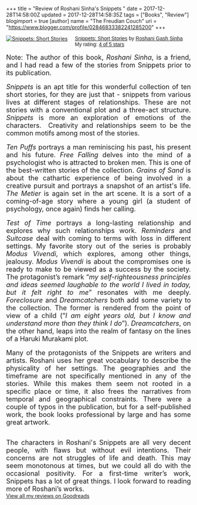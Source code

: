 +++
title = "Review of  Roshani Sinha's Snippets "
date = 2017-12-28T14:58:00Z
updated = 2017-12-28T14:58:35Z
tags = ["Books", "Review"]
blogimport = true 
[author]
	name = "The Freudian Couch"
	uri = "https://www.blogger.com/profile/02846833382241285200"
+++

<div dir="ltr" style="text-align: left;" trbidi="on">
<a href="https://www.goodreads.com/book/show/36280332-snippets" style="float: left; padding-right: 20px;"><img alt="Snippets: Short Stories" border="0" src="https://images.gr-assets.com/books/1506016621m/36280332.jpg" /></a><span style="font-family: &quot;arial&quot; , &quot;helvetica&quot; , sans-serif;"><a href="https://www.goodreads.com/book/show/36280332-snippets">Snippets: Short Stories</a> by <a href="https://www.goodreads.com/author/show/17173381.Roshani_Gash_Sinha">Roshani Gash Sinha</a></span><br />
<span style="font-family: &quot;arial&quot; , &quot;helvetica&quot; , sans-serif;">My rating: <a href="https://www.goodreads.com/review/show/2130885113">4 of 5 stars</a></span><br />
<br />
<div dir="ltr" style="text-align: left;" trbidi="on">
<div style="margin-bottom: .0001pt; margin: 0in;">
<div style="text-align: justify;">
<span style="font-size: 13.5pt;">Note:&nbsp;The author&nbsp;of this book, <i>Roshani Sinha</i>, is a friend, and I had read a few of the stories from Snippets prior to its publication.<o:p></o:p></span></div>
</div>
<div style="margin-bottom: .0001pt; margin: 0in;">
<div style="text-align: justify;">
<br /></div>
</div>
<div style="margin-bottom: .0001pt; margin: 0in;">
<div style="text-align: justify;">
<span style="font-size: 13.5pt;"><i>Snippets</i> is an apt title for this wonderful collection of ten short stories, for they are just that - snippets from various lives at different stages of relationships. These are not stories with a conventional plot and a three-act structure. <i>Snippets</i> is more an exploration of emotions of&nbsp;the characters.&nbsp; Creativity and relationships seem to be the common&nbsp;motifs among most of the stories.<o:p></o:p></span></div>
</div>
<div style="margin-bottom: .0001pt; margin: 0in;">
<div style="text-align: justify;">
<br /></div>
</div>
<div style="margin-bottom: .0001pt; margin: 0in;">
<div style="text-align: justify;">
<span style="font-size: 13.5pt;"><i>Ten Puffs</i> portrays a man reminiscing his past, his present and his future. <i>Free Falling</i> delves into the mind of a psychologist who is attracted to broken men. This is one of the best-written stories of the collection. <i>Grains of Sand</i> is about the cathartic experience of being involved in a creative pursuit and portrays a snapshot of an artist's life. <i>The Metier</i> is again set in the art scene. It is a sort of a coming-of-age story where a young girl (a student of psychology, once again) finds her calling.<o:p></o:p></span></div>
</div>
<div style="margin-bottom: .0001pt; margin: 0in;">
<div style="text-align: justify;">
<br /></div>
</div>
<div style="margin-bottom: .0001pt; margin: 0in;">
<div style="text-align: justify;">
<span style="font-size: 13.5pt;"><i>Test of Time</i> portrays a long-lasting relationship and explores why such relationships work.&nbsp;<i>Reminders</i> and <i>Suitcase</i> deal with coming to terms with loss in different settings. My favorite story out of the series is probably <i>Modus Vivendi</i>, which explores, among other things, jealousy. <i>Modus Vivendi</i> is about the compromises one is ready to make to be viewed as a success&nbsp;by the society. The protagonist’s remark “<i>my self-righteousness principles and ideas seemed laughable to the world I lived in today, but it felt right to me</i>” resonates with me deeply. <i>Foreclosure</i> and <i>Dreamcatchers</i> both add some variety to the collection. The former is rendered from the point of view of a child (“<i>I am eight years old, but I know and understand more than they think I do</i>”). <i>Dreamcatchers</i>, on the other hand, leaps into the realm of fantasy on the lines of a Haruki Murakami plot.<o:p></o:p></span></div>
</div>
<div style="margin-bottom: .0001pt; margin: 0in;">
<div style="text-align: justify;">
<br /></div>
</div>
<div style="margin-bottom: .0001pt; margin: 0in;">
<div style="text-align: justify;">
<span style="font-size: 13.5pt;">Many of the protagonists of the Snippets are writers and artists. Roshani uses her great vocabulary to describe the physicality of her settings. The geographies and the timeframe are not specifically mentioned in any of the stories. While this makes them seem not rooted in a specific place or time, it also frees the narratives from temporal and geographical constraints. There were a couple of typos in the publication, but for a self-published work, the book looks professional by large and has some great artwork.<o:p></o:p></span></div>
</div>
<div style="margin-bottom: .0001pt; margin: 0in;">
<div style="text-align: justify;">
<br /></div>
</div>
<div style="text-align: justify;">
<br /></div>
<div style="margin-bottom: .0001pt; margin: 0in;">
<div style="text-align: justify;">
<span style="font-size: 13.5pt;">The characters in Roshani's Snippets are all very decent people, with flaws but without evil intentions. Their concerns are not struggles of life and death. This may seem monotonous at times, but we could all do with the occasional positivity. For a first-time writer’s work, Snippets has a lot of great things. I look forward to reading more of Roshani’s works.</span><o:p></o:p></div>
</div>
</div>
<a href="https://www.goodreads.com/review/list/4391307-adarsh">View all my reviews on Goodreads</a>
</div>

